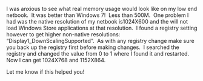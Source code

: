 I was anxious to see what real memory usage would look like on my low end netbook.&nbsp; It was better than Windows 7!&nbsp; Less than 500M.&nbsp; One problem I had was the native resolution of my netbook is1024X600 and the will not load Windows Store applications&nbsp;at that resolution.&nbsp; I found a registry setting however to get higher non-native resolutions: &#8220;Display1_DownScalingSupported&#8221;.&nbsp; As with any registry change make sure you back up the registry first before making changes.&nbsp; I searched the registry and changed the value from 0 to 1 where I found it and restarted.&nbsp; Now I can get 1024X768 and 1152X864.

Let me know if this helped you!